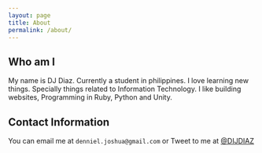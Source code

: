 ```yaml
---
layout: page
title: About
permalink: /about/
---
```


## Who am I
My name is DJ Diaz. Currently a student in philippines. I love learning new
things. Specially things related to Information Technology. I like building websites,
Programming in Ruby, Python and Unity.

## Contact Information
You can email me at ```denniel.joshua@gmail.com```
or
Tweet to me at [@DIJDIAZ](https://twitter.com/DIJDIAZ)
